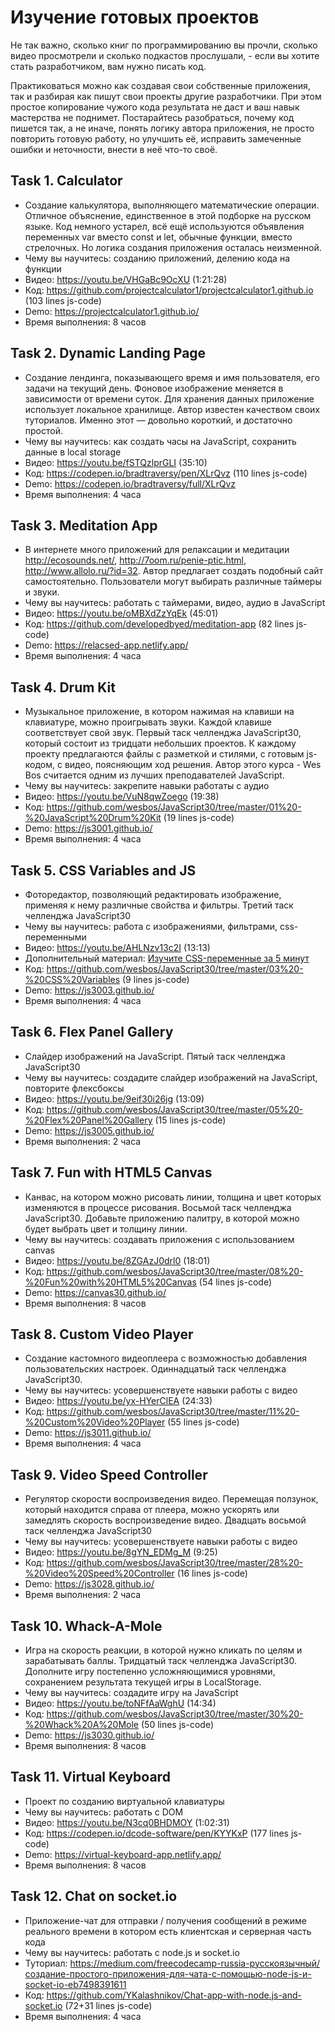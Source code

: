 # Изучение готовых проектов

Не так важно, сколько книг по программированию вы прочли, сколько видео просмотрели и сколько подкастов прослушали, - если вы хотите стать разработчиком, вам нужно писать код.

Практиковаться можно как создавая свои собственные приложения, так и разбирая как пишут свои проекты другие разработчики. При этом простое копирование чужого кода результата не даст и ваш навык мастерства не поднимет. Постарайтесь разобраться, почему код пишется так, а не иначе, понять логику автора приложения, не просто повторить готовую работу, но улучшить её, исправить замеченные ошибки и неточности, внести в неё что-то своё.

## Task 1. Calculator

- Создание калькулятора, выполняющего математические операции. Отличное объяснение, единственное в этой подборке на русском языке. Код немного устарел, всё ещё используются объявления переменных var вместо const и let, обычные функции, вместо стрелочных. Но логика создания приложения осталась неизменной. 
- Чему вы научитесь: созданию приложений, делению кода на функции
- Видео: https://youtu.be/VHGaBc9OcXU (1:21:28)
- Код: https://github.com/projectcalculator1/projectcalculator1.github.io (103 lines js-code)
- Demo: https://projectcalculator1.github.io/
- Время выполнения: 8 часов

## Task 2. Dynamic Landing Page

- Создание лендинга, показывающего время и имя пользователя, его задачи на текущий день. Фоновое изображение меняется в зависимости от времени суток. Для хранения данных приложение использует локальное хранилище. Автор известен качеством своих туториалов. Именно этот — довольно короткий, и достаточно простой. 
- Чему вы научитесь: как создать часы на JavaScript, сохранить данные в local storage
- Видео: https://youtu.be/fSTQzlprGLI (35:10)
- Код: https://codepen.io/bradtraversy/pen/XLrQvz (110 lines js-code)
- Demo: https://codepen.io/bradtraversy/full/XLrQvz
- Время выполнения: 4 часа

## Task 3. Meditation App

- В интернете много приложений для релаксации и медитации http://ecosounds.net/, http://7oom.ru/penie-ptic.html,  http://www.allolo.ru/?id=32. Автор предлагает создать подобный сайт самостоятельно. Пользователи могут выбирать различные таймеры и звуки.
- Чему вы научитесь: работать с таймерами, видео, аудио в JavaScript
- Видео: https://youtu.be/oMBXdZzYqEk (45:01)
- Код: https://github.com/developedbyed/meditation-app (82 lines js-code)
- Demo: https://relacsed-app.netlify.app/ 
- Время выполнения: 4 часа

## Task 4. Drum Kit

- Музыкальное приложение, в котором нажимая на клавиши на клавиатуре, можно проигрывать звуки. Каждой клавише соответствует свой звук. Первый таск челленджа JavaScript30, который состоит из тридцати небольших проектов. К каждому проекту предлагаются файлы с разметкой и стилями, с готовым js-кодом, с видео, поясняющим ход решения. Автор этого курса - Wes Bos считается одним из лучших преподавателей JavaScript. 
- Чему вы научитесь: закрепите навыки работаты с аудио
- Видео: https://youtu.be/VuN8qwZoego (19:38)
- Код: https://github.com/wesbos/JavaScript30/tree/master/01%20-%20JavaScript%20Drum%20Kit (19 lines js-code)
- Demo: https://js3001.github.io/ 
- Время выполнения: 4 часа

## Task 5. CSS Variables and JS

- Фоторедактор, позволяющий редактировать изображение, применяя к нему различные свойства и фильтры. Третий таск челленджа JavaScript30
- Чему вы научитесь: работа с изображениями, фильтрами, css-переменными
- Видео: https://youtu.be/AHLNzv13c2I (13:13)
- Дополнительный материал: [Изучите CSS-переменные за 5 минут](https://github.com/devSchacht/translations/blob/master/articles/per-harald-borgen-learn-css-variables-in-5-minutes/README.md)
- Код: https://github.com/wesbos/JavaScript30/tree/master/03%20-%20CSS%20Variables (9 lines js-code)
- Demo: https://js3003.github.io/ 
- Время выполнения: 4 часа

## Task 6. Flex Panel Gallery

- Слайдер изображений на JavaScript. Пятый таск челленджа JavaScript30
- Чему вы научитесь: создадите слайдер изображений на JavaScript, повторите флексбоксы
- Видео: https://youtu.be/9eif30i26jg (13:09)
- Код: https://github.com/wesbos/JavaScript30/tree/master/05%20-%20Flex%20Panel%20Gallery (15 lines js-code)
- Demo: https://js3005.github.io/ 
- Время выполнения: 2 часа

## Task 7. Fun with HTML5 Canvas

- Канвас, на котором можно рисовать линии, толщина и цвет которых изменяются в процессе рисования. Восьмой таск челленджа JavaScript30. Добавьте приложению палитру, в которой можно будет выбрать цвет и толщину линии.
- Чему вы научитесь: создавать приложения с использованием canvas
- Видео: https://youtu.be/8ZGAzJ0drl0 (18:01)
- Код: https://github.com/wesbos/JavaScript30/tree/master/08%20-%20Fun%20with%20HTML5%20Canvas (54 lines js-code)
- Demo: https://canvas30.github.io/ 
- Время выполнения: 8 часов

## Task 8. Custom Video Player

- Создание кастомного видеоплеера с возможностью добавления пользовательских настроек. Одиннадцатый таск челленджа JavaScript30.
- Чему вы научитесь: усовершенствуете навыки работы с видео
- Видео: https://youtu.be/yx-HYerClEA (24:33)
- Код: https://github.com/wesbos/JavaScript30/tree/master/11%20-%20Custom%20Video%20Player (55 lines js-code)
- Demo:  https://js3011.github.io/
- Время выполнения: 4 часа

## Task 9. Video Speed Controller

- Регулятор скорости воспроизведения видео. Перемещая ползунок, который находится справа от плеера, можно ускорять или замедлять скорость воспроизведение видео. Двадцать восьмой таск челленджа JavaScript30
- Чему вы научитесь: усовершенствуете навыки работы с видео
- Видео: https://youtu.be/8gYN_EDMg_M (9:25)
- Код: https://github.com/wesbos/JavaScript30/tree/master/28%20-%20Video%20Speed%20Controller (16 lines js-code)
- Demo: https://js3028.github.io/
- Время выполнения: 2 часа

## Task 10. Whack-A-Mole

- Игра на скорость реакции, в которой нужно кликать по целям и зарабатывать баллы. Тридцатый таск челленджа JavaScript30. Дополните игру постепенно усложняющимися уровнями, сохранением результата текущей игры в LocalStorage. 
- Чему вы научитесь: создадите игру на JavaScript
- Видео: https://youtu.be/toNFfAaWghU (14:34)
- Код: https://github.com/wesbos/JavaScript30/tree/master/30%20-%20Whack%20A%20Mole (50 lines js-code)
- Demo: https://js3030.github.io/
- Время выполнения: 8 часов


## Task 11. Virtual Keyboard

- Проект по созданию виртуальной клавиатуры 
- Чему вы научитесь: работать с DOM
- Видео: https://youtu.be/N3cq0BHDMOY (1:02:31)
- Код: https://codepen.io/dcode-software/pen/KYYKxP (177 lines js-code)
- Demo: https://virtual-keyboard-app.netlify.app/
- Время выполнения: 8 часов

## Task 12. Chat on socket.io

- Приложение-чат для отправки / получения сообщений в режиме реального времени в котором есть клиентская и серверная часть кода
- Чему вы научитесь: работать с node.js и socket.io
- Туториал: https://medium.com/freecodecamp-russia-русскоязычный/создание-простого-приложения-для-чата-с-помощью-node-js-и-socket-io-eb7498391611
- Код: https://github.com/YKalashnikov/Chat-app-with-node.js-and-socket.io (72+31 lines js-code)
- Время выполнения: 4 часа
